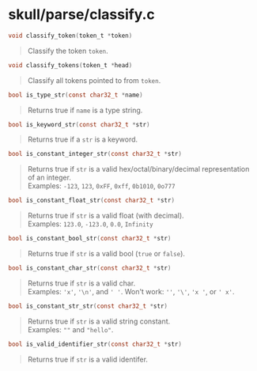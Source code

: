# skull/parse/classify.c

```c
void classify_token(token_t *token)
```

> Classify the token `token`.

```c
void classify_tokens(token_t *head)
```

> Classify all tokens pointed to from `token`.

```c
bool is_type_str(const char32_t *name)
```

> Returns true if `name` is a type string.

```c
bool is_keyword_str(const char32_t *str)
```

> Returns true if a `str` is a keyword.

```c
bool is_constant_integer_str(const char32_t *str)
```

> Returns true if `str` is a valid hex/octal/binary/decimal representation of an integer.
> \
> Examples: `-123`, `123`, `0xFF`, `0xff`, `0b1010`, `0o777`

```c
bool is_constant_float_str(const char32_t *str)
```

> Returns true if `str` is a valid float (with decimal).
> \
> Examples: `123.0`, `-123.0`, `0.0`, `Infinity`

```c
bool is_constant_bool_str(const char32_t *str)
```

> Returns true if `str` is a valid bool (`true` or `false`).

```c
bool is_constant_char_str(const char32_t *str)
```

> Returns true if `str` is a valid char.
> \
> Examples: `'x'`, `'\n'`, and `' '`.
> Won't work: `''`, `'\'`, `'x '`, or `' x'`.

```c
bool is_constant_str_str(const char32_t *str)
```

> Returns true if `str` is a valid string constant.
> \
> Examples: `""` and `"hello"`.

```c
bool is_valid_identifier_str(const char32_t *str)
```

> Returns true if `str` is a valid identifer.

